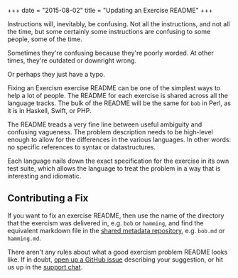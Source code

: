 +++
date = "2015-08-02"
title = "Updating an Exercise README"
+++

Instructions will, inevitably, be confusing. Not all the instructions, and not
all the time, but some certainly some instructions are confusing to some
people, some of the time.

Sometimes they're confusing because they're poorly worded. At other times,
they're outdated or downright wrong.

Or perhaps they just have a typo.

Fixing an Exercism exercise README can be one of the simplest ways to
help a lot of people. The README for each exercise is shared across all the
language tracks. The bulk of the README will be the same for `bob` in Perl, as
it is in Haskell, Swift, or PHP.

The README treads a very fine line between useful ambiguity and confusing
vagueness. The problem description needs to be high-level enough to allow for
the differences in the various languages. In other words: no specific
references to syntax or datastructures.

Each language nails down the exact specification for the exercise in its own
test suite, which allows the language to treat the problem in a way that is
interesting and idiomatic.

## Contributing a Fix

If you want to fix an exercise README, then use the name of the directory that
the exercism was delivered in, e.g. `bob` or `hamming`, and find the
equivalent markdown file in the [shared metadata
repository](https://github.com/exercism/x-common), e.g. `bob.md` or
`hamming.md`.

There aren't any rules about what a good exercism problem README looks like.
If in doubt, [open up a GitHub
issue](https://github.com/exercism/x-common/issues/new) describing your
suggestion, or hit us up in the [support
chat](https://gitter.im/exercism/support).

